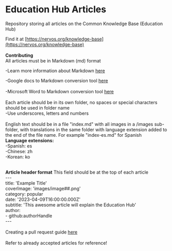 # Education Hub Articles

Repository storing all articles on the Common Knowledge Base (Education Hub) <br>

Find it at [https://nervos.org/knowledge-base](https://nervos.org/knowledge-base) <br>
<br>
**Contributing**<br>
All articles must be in Markdown (md) format <br>

-Learn more information about Markdown [here](https://www.markdownguide.org/getting-started/) <br>

-Google docs to Markdown conversion tool [here](https://workspace.google.com/marketplace/app/docs_to_markdown/700168918607) <br>
<br>
-Microsoft Word to Markdown conversion tool [here](https://word2md.com/) <br>
<br>
Each article should be in its own folder, no spaces or special characters should be used in folder name <br>
-Use underscores, letters and numbers<br>
<br>
English text should be in a file "index.md" with all images in a /images sub-folder, with translations in the same folder with language extension added to the end of the file name. For example "index-es.md" for Spanish<br>
**Language extensions:**<br>
-Spanish: es<br>
-Chinese: zh<br>
-Korean: ko<br>
<br>

**Article header format** This field should be at the top of each article<br>
--- <br>
title: 'Example Title' <br>
coverImage: 'images/image##.png' <br>
category: popular <br>
date: '2023-04-09T16:00:00.000Z' <br>
subtitle: 'This awesome article will explain the Education Hub'<br>
author: <br>
\- github:authorHandle <br>
--- <br>
<br>
Creating a pull request guide [here](https://www.youtube.com/watch?v=f8sKlxQd1Bs) <br>
<br>
Refer to already accepted articles for reference!
